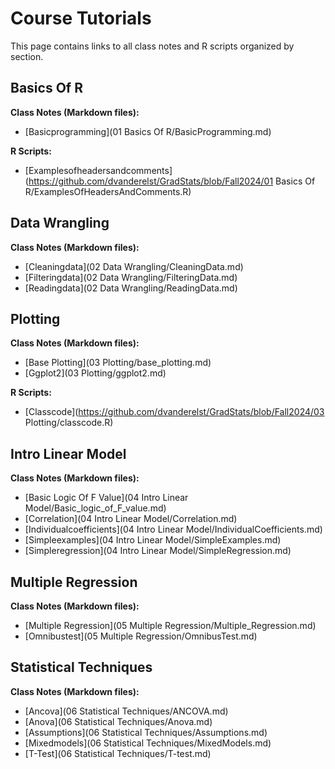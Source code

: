 # Course Tutorials

This page contains links to all class notes and R scripts organized by section.

## Basics Of R
**Class Notes (Markdown files):**
- [Basicprogramming](01 Basics Of R/BasicProgramming.md)

**R Scripts:**
- [Examplesofheadersandcomments](https://github.com/dvanderelst/GradStats/blob/Fall2024/01 Basics Of R/ExamplesOfHeadersAndComments.R)

## Data Wrangling
**Class Notes (Markdown files):**
- [Cleaningdata](02 Data Wrangling/CleaningData.md)
- [Filteringdata](02 Data Wrangling/FilteringData.md)
- [Readingdata](02 Data Wrangling/ReadingData.md)

## Plotting
**Class Notes (Markdown files):**
- [Base Plotting](03 Plotting/base_plotting.md)
- [Ggplot2](03 Plotting/ggplot2.md)

**R Scripts:**
- [Classcode](https://github.com/dvanderelst/GradStats/blob/Fall2024/03 Plotting/classcode.R)

## Intro Linear Model
**Class Notes (Markdown files):**
- [Basic Logic Of F Value](04 Intro Linear Model/Basic_logic_of_F_value.md)
- [Correlation](04 Intro Linear Model/Correlation.md)
- [Individualcoefficients](04 Intro Linear Model/IndividualCoefficients.md)
- [Simpleexamples](04 Intro Linear Model/SimpleExamples.md)
- [Simpleregression](04 Intro Linear Model/SimpleRegression.md)

## Multiple Regression
**Class Notes (Markdown files):**
- [Multiple Regression](05 Multiple Regression/Multiple_Regression.md)
- [Omnibustest](05 Multiple Regression/OmnibusTest.md)

## Statistical Techniques
**Class Notes (Markdown files):**
- [Ancova](06 Statistical Techniques/ANCOVA.md)
- [Anova](06 Statistical Techniques/Anova.md)
- [Assumptions](06 Statistical Techniques/Assumptions.md)
- [Mixedmodels](06 Statistical Techniques/MixedModels.md)
- [T-Test](06 Statistical Techniques/T-test.md)


